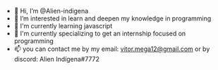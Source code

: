 - 👋 Hi, I’m @Alien-indigena
- 👀 I’m interested in  learn and deepen my knowledge in programming
- 🌱 I'm currently learning javascript
- 💞️ I'm currently specializing to get an internship focused on programming
- 📫 you can contact me by my email: vitor.mega12@gmail.com or by discord: Alien Indígena#7772
<!---
Alien-indigena/Alien-indigena is a ✨ special ✨ repository because its `README.md` (this file) appears on your GitHub profile.
You can click the Preview link to take a look at your changes.
--->
